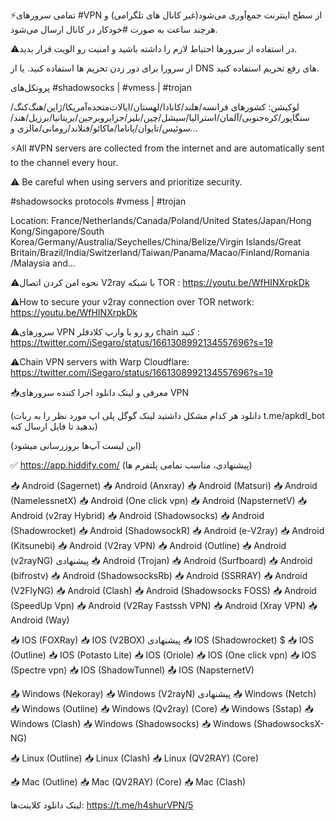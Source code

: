 ⚡️تمامی سرورهای #VPN از سطح اینترنت جمع‌آوری می‌شود(غیر کانال های تلگرامی) و هرچند ساعت به صورت #خودکار در کانال ارسال می‌شود.

⚠️در استفاده از سرورها احتیاط لازم را داشته باشید و امنیت رو الویت قرار بدید.

از سرورا برای دور زدن تحریم ها استفاده کنید. یا از DNS های رفع تحریم استفاده کنید.

پروتکل‌های #shadowsocks | #vmess | #trojan

لوکیشن: کشورهای فرانسه/هلند/کانادا/لهستان/ایالات‌متحده‌آمریکا/ژاپن/هنگ‌کنگ/سنگاپور/کره‌جنوبی/آلمان/استرالیا/سیشل/چین/بلیز/جزایرویرجین/بریتانیا/برزیل/هند/سوئیس/تایوان/پاناما/ماکائو/فنلاند/رومانی/مالزی و...

⚡️All #VPN servers are collected from the internet and are automatically sent to the channel every hour.

⚠️ Be careful when using servers and prioritize security.

#shadowsocks protocols #vmess | #trojan

Location: France/Netherlands/Canada/Poland/United States/Japan/Hong Kong/Singapore/South Korea/Germany/Australia/Seychelles/China/Belize/Virgin Islands/Great Britain/Brazil/India/Switzerland/Taiwan/Panama/Macao/Finland/Romania /Malaysia and...


⚠️نحوه امن کردن اتصال V2ray با شبکه TOR :
https://youtu.be/WfHINXrpkDk

⚠️How to secure your v2ray connection over TOR network:
https://youtu.be/WfHINXrpkDk

⚠️سرورهای VPN رو رو با وارپ کلادفلر chain کنید :
https://twitter.com/iSegaro/status/1661308992134557696?s=19

⚠️Chain VPN servers with Warp Cloudflare:
https://twitter.com/iSegaro/status/1661308992134557696?s=19

📥معرفی و لینک دانلود اجرا کننده سرورهای VPN

(دانلود هر کدام مشکل داشتید لینک گوگل پلی اپ مورد نظر را به ربات t.me/apkdl_bot بدهید تا فایل ارسال کنه)

(این لیست آپ‌ها بروزرسانی میشود)

✅ https://app.hiddify.com/ (پیشنهادی، مناسب تمامی پلتفرم ها)

📥 Android (Sagernet)
📥 Android (Anxray)
📥 Android (Matsuri)
📥 Android (NamelessnetX)
📥 Android (One click vpn)
📥 Android (NapsternetV)
📥 Android (v2ray Hybrid)
📥 Android (Shadowsocks)
📥 Android (Shadowrocket)
📥 Android (ShadowsockR)
📥 Android (e-V2ray)
📥 Android (Kitsunebi)
📥 Android (V2ray VPN)
📥 Android (Outline)
📥 Android (v2rayNG) پیشنهادی
📥 Android (Trojan)
📥 Android (Surfboard)
📥 Android (bifrostv)
📥 Android (ShadowsocksRb)
📥 Android (SSRRAY)
📥 Android (V2FlyNG)
📥 Android (Clash)
📥 Android (Shadowsocks FOSS)
📥 Android (SpeedUp Vpn)
📥 Android (V2Ray Fastssh VPN)
📥 Android (Xray VPN)
📥 Android (Way)

📥 IOS (FOXRay)
📥 IOS (V2BOX) پیشنهادی
📥 IOS (Shadowrocket) $
📥 IOS (Outline)
📥 IOS (Potasto Lite)
📥 IOS (Oriole)
📥 IOS (One click vpn)
📥 IOS (Spectre vpn)
📥 IOS (ShadowTunnel)
📤 IOS (NapsternetV)

📤 Windows (Nekoray)
📥 Windows (V2rayN) پیشنهادی
📥 Windows (Netch) 
📥 Windows (Outline)
📥 Windows (Qv2ray) (Core)
📥 Windows (Sstap)
📥 Windows (Clash)
📥 Windows (Shadowsocks)
📥 Windows (ShadowsocksX-NG)

📥 Linux (Outline) 
📥 Linux (Clash)
📥 Linux (QV2RAY) (Core) 

📥 Mac (Outline) 
📥 Mac (QV2RAY) (Core) 
📥 Mac (Clash)

لینک دانلود کلاینت‌ها:
https://t.me/h4shurVPN/5
